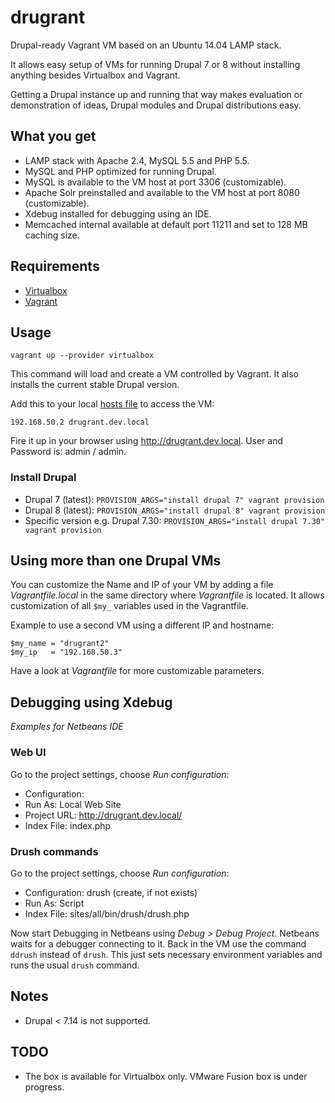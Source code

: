 drugrant
========

Drupal-ready Vagrant VM based on an Ubuntu 14.04 LAMP stack.

It allows easy setup of VMs for running Drupal 7 or 8 without installing anything
besides Virtualbox and Vagrant.

Getting a Drupal instance up and running that way makes evaluation or demonstration
of ideas, Drupal modules and Drupal distributions easy.

## What you get

* LAMP stack with Apache 2.4, MySQL 5.5 and PHP 5.5.
* MySQL and PHP optimized for running Drupal.
* MySQL is available to the VM host at port 3306 (customizable).
* Apache Solr preinstalled and available to the VM host at port 8080 (customizable).
* Xdebug installed for debugging using an IDE.
* Memcached internal available at default port 11211 and set to 128 MB caching size.

## Requirements

* [Virtualbox](https://www.virtualbox.org/)
* [Vagrant](https://www.vagrantup.com/)

## Usage

```
vagrant up --provider virtualbox
```

This command will load and create a VM controlled by Vagrant.
It also installs the current stable Drupal version.

Add this to your local [hosts file](http://en.wikipedia.org/wiki/Hosts_(file)#Location_in_the_file_system) to access the VM:

```
192.168.50.2 drugrant.dev.local
```

Fire it up in your browser using http://drugrant.dev.local.
User and Password is: admin / admin.

### Install Drupal

* Drupal 7 (latest): `PROVISION_ARGS="install drupal 7" vagrant provision`
* Drupal 8 (latest): `PROVISION_ARGS="install drupal 8" vagrant provision`
* Specific version e.g. Drupal 7.30: `PROVISION_ARGS="install drupal 7.30" vagrant provision`

## Using more than one Drupal VMs

You can customize the Name and IP of your VM by adding a file _Vagrantfile.local_
in the same directory where _Vagrantfile_ is located. It allows customization of
all `$my_` variables used in the Vagrantfile.

Example to use a second VM using a different IP and hostname:

```
$my_name = "drugrant2"
$my_ip   = "192.168.50.3"
```

Have a look at _Vagrantfile_ for more customizable parameters.

## Debugging using Xdebug

_Examples for Netbeans IDE_

### Web UI

Go to the project settings, choose _Run configuration_:

* Configuration: <default>
* Run As: Local Web Site
* Project URL: http://drugrant.dev.local/
* Index File: index.php

### Drush commands

Go to the project settings, choose _Run configuration_:

* Configuration: drush (create, if not exists)
* Run As: Script
* Index File: sites/all/bin/drush/drush.php

Now start Debugging in Netbeans using _Debug > Debug Project_. Netbeans waits for
a debugger connecting to it. Back in the VM use the command `ddrush` instead of
`drush`. This just sets necessary environment variables and runs the usual
`drush` command.

## Notes

* Drupal < 7.14 is not supported.

## TODO

* The box is available for Virtualbox only. VMware Fusion box is under progress.
